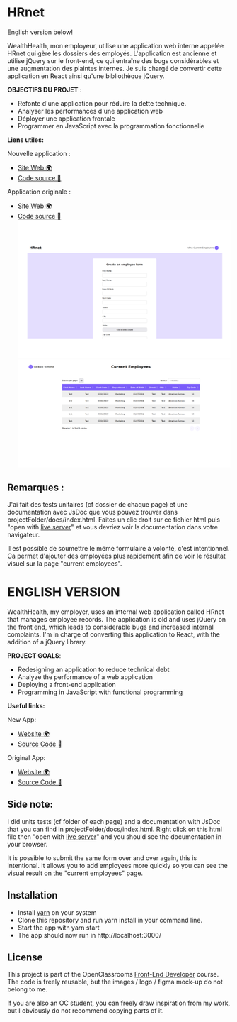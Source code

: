 # HRnet
English version below!


WealthHealth, mon employeur, utilise une application web interne appelée HRnet qui gère les dossiers des employés. L'application est ancienne et utilise jQuery sur le front-end, ce qui entraîne des bugs considérables et une augmentation des plaintes internes.
Je suis chargé de convertir cette application en React ainsi qu'une bibliothèque jQuery.

**OBJECTIFS DU PROJET** :

- Refonte d'une application pour réduire la dette technique.
- Analyser les performances d'une application web
- Déployer une application frontale
- Programmer en JavaScript avec la programmation fonctionnelle

**Liens utiles:**

Nouvelle application :
- [Site Web 🌍](https://benjaminlesne.github.io/BenjaminLesne_14_07122021)
- [Code source 📖](https://github.com/BenjaminLesne/BenjaminLesne_14_07122021)

Application originale :
- [Site Web 🌍](https://benjaminlesne.github.io/P12_Front-end/)
- [Code source 📖](https://github.com/BenjaminLesne/P12_Front-end)
![screenshot page d'accueil](./src/assets/homepage-screenshot.png)
![screenshot page registre des employées](./src/assets/employees-register-screenshot.png)

## Remarques :

J'ai fait des tests unitaires (cf dossier de chaque page) et une documentation avec JsDoc que vous pouvez trouver dans projectFolder/docs/index.html. Faites un clic droit sur ce fichier html puis "open with [live server](https://marketplace.visualstudio.com/items?itemName=ritwickdey.LiveServer)" et vous devriez voir la documentation dans votre navigateur.

Il est possible de soumettre le même formulaire à volonté, c'est intentionnel. Ca permet d'ajouter des employées plus rapidement afin de voir le résultat visuel sur la page "current employees".

# ENGLISH VERSION

WealthHealth, my employer, uses an internal web application called HRnet that manages employee records. The application is old and uses jQuery on the front end, which leads to considerable bugs and increased internal complaints.
I'm in charge of converting this application to React, with the addition of a jQuery library.

**PROJECT GOALS**:

- Redesigning an application to reduce technical debt
- Analyze the performance of a web application
- Deploying a front-end application
- Programming in JavaScript with functional programming

**Useful links:**

New App:
- [Website 🌍](https://benjaminlesne.github.io/BenjaminLesne_14_07122021)
- [Source Code 📖](https://github.com/BenjaminLesne/BenjaminLesne_14_07122021)

Original App:
- [Website 🌍](https://benjaminlesne.github.io/P12_Front-end/)
- [Source Code 📖](https://github.com/BenjaminLesne/P12_Front-end)

## Side note:

I did units tests (cf folder of each page) and a documentation with JsDoc that you can find in projectFolder/docs/index.html. Right click on this html file then "open with [live server](https://marketplace.visualstudio.com/items?itemName=ritwickdey.LiveServer)" and you should see the documentation in your browser.

It is possible to submit the same form over and over again, this is intentional. It allows you to add employees more quickly so you can see the visual result on the "current employees" page.

## Installation

- Install [yarn](https://yarnpkg.com/getting-started/install) on your system
- Clone this repository and run yarn install in your command line.
- Start the app with yarn start
- The app should now run in http://localhost:3000/

## License

This project is part of the OpenClassrooms [Front-End Developer](https://openclassrooms.com/fr/paths/314-developpeur-front-end) course. The code is freely reusable, but the images / logo / figma mock-up do not belong to me.

If you are also an OC student, you can freely draw inspiration from my work, but I obviously do not recommend copying parts of it.
